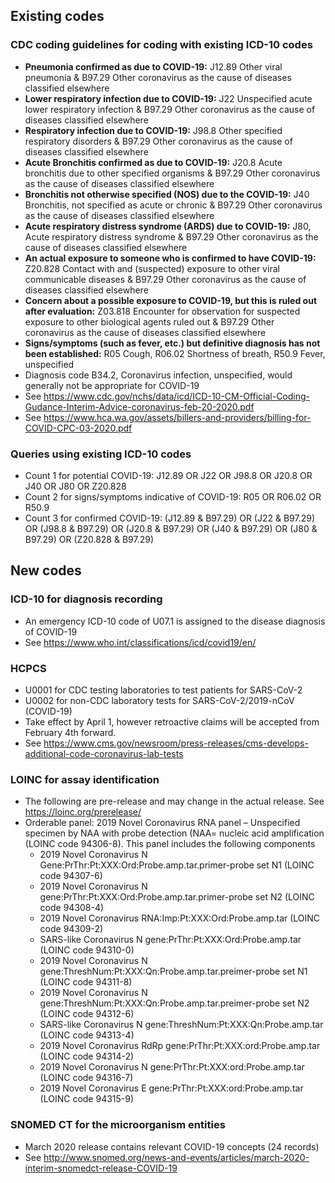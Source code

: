## Existing codes

### CDC coding guidelines for coding with existing ICD-10 codes
* **Pneumonia confirmed as due to COVID-19:** J12.89 Other viral pneumonia & B97.29 Other coronavirus as the cause of diseases classified elsewhere
* **Lower respiratory infection due to COVID-19:** J22 Unspecified acute lower respiratory infection & B97.29 Other coronavirus as the cause of diseases classified elsewhere
* **Respiratory infection due to COVID-19:** J98.8 Other specified respiratory disorders & B97.29 Other coronavirus as the cause of diseases classified elsewhere
* **Acute Bronchitis confirmed as due to COVID-19:** J20.8 Acute bronchitis due to other specified organisms & B97.29 Other coronavirus as the cause of diseases classified elsewhere
* **Bronchitis not otherwise specified (NOS) due to the COVID-19:** J40 Bronchitis, not specified as acute or chronic & B97.29 Other coronavirus as the cause of diseases classified elsewhere
* **Acute respiratory distress syndrome (ARDS) due to COVID-19:** J80, Acute respiratory distress syndrome & B97.29 Other coronavirus as the cause of diseases classified elsewhere
* **An actual exposure to someone who is confirmed to have COVID-19:** Z20.828 Contact with and (suspected) exposure to other viral communicable diseases & B97.29 Other coronavirus as the cause of diseases classified elsewhere
* **Concern about a possible exposure to COVID-19, but this is ruled out after evaluation:** Z03.818 Encounter for observation for suspected exposure to other biological agents ruled out & B97.29 Other coronavirus as the cause of diseases classified elsewhere
* **Signs/symptoms (such as fever, etc.) but definitive diagnosis has not been established:** R05 Cough, R06.02 Shortness of breath, R50.9 Fever, unspecified
* Diagnosis code B34.2, Coronavirus infection, unspecified, would generally not be appropriate for COVID-19
* See https://www.cdc.gov/nchs/data/icd/ICD-10-CM-Official-Coding-Gudance-Interim-Advice-coronavirus-feb-20-2020.pdf
* See https://www.hca.wa.gov/assets/billers-and-providers/billing-for-COVID-CPC-03-2020.pdf

### Queries using existing ICD-10 codes
* Count 1 for potential COVID-19: J12.89 OR J22 OR J98.8 OR J20.8 OR J40 OR J80 OR Z20.828
* Count 2 for signs/symptoms indicative of COVID-19: R05 OR R06.02 OR R50.9
* Count 3 for confirmed COVID-19: (J12.89 & B97.29) OR (J22 & B97.29) OR (J98.8 & B97.29) OR (J20.8 & B97.29) OR (J40 & B97.29) OR (J80 & B97.29) OR (Z20.828 & B97.29)



## New codes

### ICD-10 for diagnosis recording
* An emergency ICD-10 code of U07.1 is assigned to the disease diagnosis of COVID-19
* See https://www.who.int/classifications/icd/covid19/en/

### HCPCS
* U0001 for CDC testing laboratories to test patients for SARS-CoV-2
* U0002 for non-CDC laboratory tests for SARS-CoV-2/2019-nCoV (COVID-19)
* Take effect by April 1, however retroactive claims will be accepted from February 4th forward.
* See https://www.cms.gov/newsroom/press-releases/cms-develops-additional-code-coronavirus-lab-tests

### LOINC for assay identification
* The following are pre-release and may change in the actual release. See https://loinc.org/prerelease/
* Orderable panel: 2019 Novel Coronavirus RNA panel – Unspecified specimen by NAA with probe detection (NAA= nucleic acid amplification (LOINC code 94306-8). This panel includes the following components
  * 2019 Novel Coronavirus N Gene:PrThr:Pt:XXX:Ord:Probe.amp.tar.primer-probe set N1 (LOINC code 94307-6)
  * 2019 Novel Coronavirus N gene:PrThr:Pt:XXX:Ord:Probe.amp.tar.primer-probe set N2 (LOINC code 94308-4)
  * 2019 Novel Coronavirus RNA:Imp:Pt:XXX:Ord:Probe.amp.tar (LOINC code 94309-2)
  * SARS-like Coronavirus N gene:PrThr:Pt:XXX:Ord:Probe.amp.tar (LOINC code 94310-0)
  * 2019 Novel Coronavirus N gene:ThreshNum:Pt:XXX:Qn:Probe.amp.tar.preimer-probe set N1 (LOINC code 94311-8)
  * 2019 Novel Coronavirus N gene:ThreshNum:Pt:XXX:Qn:Probe.amp.tar.preimer-probe set N2 (LOINC code 94312-6)
  * SARS-like Coronavirus N gene:ThreshNum:Pt:XXX:Qn:Probe.amp.tar (LOINC code 94313-4)
  * 2019 Novel Coronavirus RdRp gene:PrThr:Pt:XXX:ord:Probe.amp.tar (LOINC code 94314-2)
  * 2019 Novel Coronavirus N gene:PrThr:Pt:XXX:ord:Probe.amp.tar (LOINC code 94316-7)
  * 2019 Novel Coronavirus E gene:PrThr:Pt:XXX:ord:Probe.amp.tar (LOINC code 94315-9)

### SNOMED CT for the microorganism entities
* March 2020 release contains relevant COVID-19 concepts (24 records)
* See http://www.snomed.org/news-and-events/articles/march-2020-interim-snomedct-release-COVID-19

